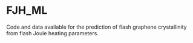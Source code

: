 # FJH_ML
Code and data available for the prediction of flash graphene crystallinity from flash Joule heating parameters. 
